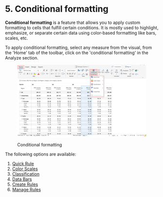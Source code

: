 # 5. Conditional formatting

**Conditional formatting** is a feature that allows you to apply custom formatting to cells that fulfill certain conditions. It is mostly used to highlight, emphasize, or separate certain data using color-based formatting like bars, scales, etc.

To apply conditional formatting, select any measure from the visual, from the 'Home' tab of the toolbar, click on the 'conditional formatting' in the Analyze section.

<figure><img src="../.gitbook/assets/Cf.png" alt=""><figcaption><p>Conditional formatting</p></figcaption></figure>

The following options are available:

1. [Quick Rule](5.-conditional-formatting/quick-rule.md)
2. [Color Scales](5.-conditional-formatting/color-scales.md)
3. [Classification](5.-conditional-formatting/classification.md)
4. [Data Bars](5.-conditional-formatting/data-bars.md)
5. [Create Rule](5.-conditional-formatting/create-rules/)[s](5.-conditional-formatting/create-rules/)
6. [Manage Rules](5.-conditional-formatting/manage-rules.md)
